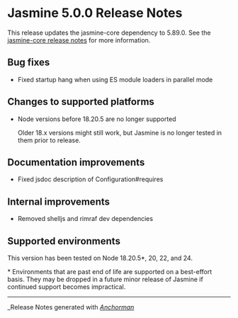 # Jasmine 5.0.0 Release Notes

This release updates the jasmine-core dependency to 5.89.0. See the
[jasmine-core release notes](https://github.com/jasmine/jasmine/blob/main/release_notes/5.9.0.md)
for more information.

## Bug fixes

* Fixed startup hang when using ES module loaders in parallel mode

## Changes to supported platforms

* Node versions before 18.20.5 are no longer supported

  Older 18.x versions might still work, but Jasmine is no longer tested in them
  prior to release.

## Documentation improvements

* Fixed jsdoc description of Configuration#requires

## Internal improvements

* Removed shelljs and rimraf dev dependencies

## Supported environments

This version has been tested on Node 18.20.5*, 20, 22, and 24.

\* Environments that are past end of life are supported on a best-effort basis.
They may be dropped in a future minor release of Jasmine if continued support
becomes impractical.


------

_Release Notes generated with _[Anchorman](http://github.com/infews/anchorman)_
